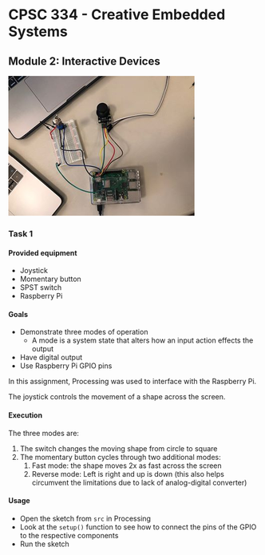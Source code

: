 # CPSC 334 - Creative Embedded Systems

## Module 2: Interactive Devices

![Setup](./docs/setup.jpg)

### Task 1

#### Provided equipment

- Joystick
- Momentary button
- SPST switch
- Raspberry Pi

#### Goals

- Demonstrate three modes of operation
  - A mode is a system state that alters how an input action effects the output
- Have digital output
- Use Raspberry Pi GPIO pins

In this assignment, Processing was used to interface with the Raspberry Pi.

The joystick controls the movement of a shape across the screen. 

#### Execution

The three modes are:

1. The switch changes the moving shape from circle to square
2. The momentary button cycles through two additional modes:
   1. Fast mode: the shape moves 2x as fast across the screen
   2. Reverse mode: Left is right and up is down (this also helps circumvent the limitations due to lack of analog-digital converter)

#### Usage

- Open the sketch from `src` in Processing
- Look at the `setup()` function to see how to connect the pins of the GPIO to the respective components
- Run the sketch
